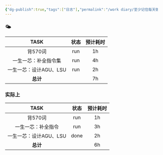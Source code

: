```yaml
---
{"dg-publish":true,"tags":["日志"],"permalink":"/work diary/至少记住每天做了什么/2024-05-22：周三/","dgPassFrontmatter":true}
---
```


### 🌤

|      TASK      | 状态  | 预计耗时 |
| :------------: | :-: | :--: |
|     背570词      | run |  1h  |
|   一生一芯：补全指令集   | run |  4h  |
| 一生一芯：设计AGU、LSU | run |  2h  |
|     **总计**     |     |  7h  |

### 实际上
|      TASK      |  状态  | 预计耗时 |
| :------------: | :--: | :--: |
|     背570词      | run  |  1h  |
|   一生一芯：补全指令    | run  |  3h  |
| 一生一芯：设计AGU、LSU | done |  2h  |
|     **总计**     |      |  6h  |
